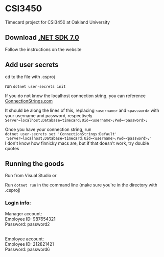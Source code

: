 # CSI3450
Timecard project for CSI3450 at Oakland University

<h2>Download <a href="https://dotnet.microsoft.com/en-us/download/dotnet/7.0">.NET SDK 7.0</a></h2>
Follow the instructions on the website <br>

<h2> Add user secrets </h2>
cd to the file with .csproj <br>

run `dotnet user-secrets init`

If you do not know the localhost connection string, you can reference 
<a href="https://www.connectionstrings.com/">ConnectionStrings.com</a>

It should be along the lines of this, replacing `<username>` and `<password>` with your username and password, respectively<br>
`Server=localhost;Database=timecard;Uid=<username>;Pwd=<password>;`

Once you have your connection string, run <br>
``dotnet user-secrets set 'ConnectionStrings:Default' 'Server=localhost;Database=timecard;Uid=<username>;Pwd=<password>;'`` <br>
I don't know how finnicky macs are, but if that doesn't work, try double quotes <br>


<h2>Running the goods </h2>
Run from Visual Studio or <br>

Run ``dotnet run`` in the command line (make sure you're in the directory with .csproj)<br>

<h3>Login info:</h3>
Manager account: <br>
Employee ID: 987654321 <br>
Password: password2 <br><br>

Employee account: <br>
Employee ID: 212821421 <br>
Password: password6 <br>
